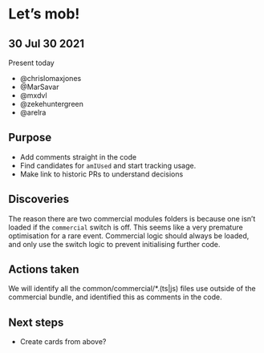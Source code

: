 # Let’s mob!
## 30 Jul 30 2021

Present today
- @chrislomaxjones
- @MarSavar
- @mxdvl
- @zekehuntergreen
- @arelra

## Purpose

- Add comments straight in the code
- Find candidates for `amIUsed` and start tracking usage.
- Make link to historic PRs to understand decisions

## Discoveries

The reason there are two commercial modules folders is because one isn’t loaded
if the `commercial` switch is off. This seems like a very premature optimisation
for a rare event. Commercial logic should always be loaded, and only use the
switch logic to prevent initialising further code.

## Actions taken

We will identify all the common/commercial/*.(ts|js) files use outside of the
commercial bundle, and identified this as comments in the code.

## Next steps

- Create cards from above?
